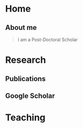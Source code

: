# Home
## About me

> I am a Post-Doctoral Scholar

# Research
## Publications
## Google Scholar

# Teaching
